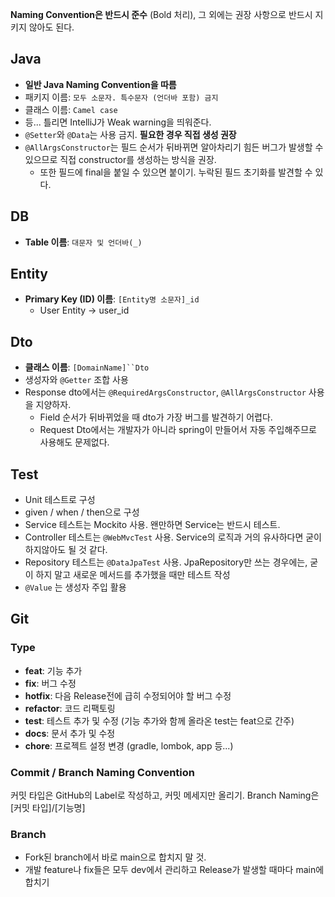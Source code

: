 **Naming Convention은 반드시 준수** (Bold 처리), 그 외에는 권장 사항으로 반드시 지키지 않아도 된다.

## Java
 - **일반 Java Naming Convention을 따름**
 - 패키지 이름: `모두 소문자. 특수문자 (언더바 포함) 금지`
 - 클래스 이름: `Camel case`
 - 등... 틀리면 IntelliJ가 Weak warning을 띄워준다.
 - `@Setter`와 `@Data`는 사용 금지. **필요한 경우 직접 생성 권장**
 - `@AllArgsConstructor`는 필드 순서가 뒤바뀌면 알아차리기 힘든 버그가 발생할 수 있으므로 직접 constructor를 생성하는 방식을 권장.
   - 또한 필드에 final을 붙일 수 있으면 붙이기. 누락된 필드 초기화를 발견할 수 있다.


## DB
 - **Table 이름**: `대문자 및 언더바(_)`

## Entity
 - **Primary Key (ID) 이름**: `[Entity명 소문자]_id`
   - User Entity -> user_id

## Dto
 - **클래스 이름**: `[DomainName]``Dto`
 - 생성자와 `@Getter` 조합 사용
 - Response dto에서는 `@RequiredArgsConstructor`, `@AllArgsConstructor` 사용을 지양하자.
   - Field 순서가 뒤바뀌었을 때 dto가 가장 버그를 발견하기 어렵다.
   - Request Dto에서는 개발자가 아니라 spring이 만들어서 자동 주입해주므로 사용해도 문제없다.

## Test
 - Unit 테스트로 구성
 - given / when / then으로 구성
 - Service 테스트는 Mockito 사용. 왠만하면 Service는 반드시 테스트.
 - Controller 테스트는 `@WebMvcTest` 사용. Service의 로직과 거의 유사하다면 굳이 하지않아도 될 것 같다.
 - Repository 테스트는 `@DataJpaTest` 사용. JpaRepository만 쓰는 경우에는, 굳이 하지 말고 새로운 메서드를 추가했을 때만 테스트 작성
 - `@Value` 는 생성자 주입 활용

## Git

### Type
 - **feat**: 기능 추가
 - **fix**: 버그 수정
 - **hotfix**: 다음 Release전에 급히 수정되어야 할 버그 수정
 - **refactor**: 코드 리팩토링
 - **test**: 테스트 추가 및 수정 (기능 추가와 함께 올라온 test는 feat으로 간주)
 - **docs**: 문서 추가 및 수정
 - **chore**: 프로젝트 설정 변경 (gradle, lombok, app 등...)
### Commit / Branch Naming Convention
 커밋 타입은 GitHub의 Label로 작성하고, 커밋 메세지만 올리기.
Branch Naming은 [커밋 타입]/[기능명]

### Branch
 - Fork된 branch에서 바로 main으로 합치지 말 것.
 - 개발 feature나 fix들은 모두 dev에서 관리하고 Release가 발생할 때마다 main에 합치기

